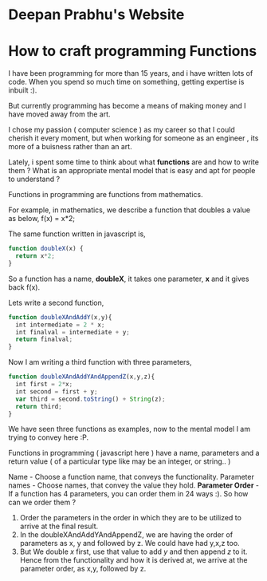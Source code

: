 # Deepan Prabhu's Website


# How to craft programming Functions

I have been programming for more than 15 years, and i have written lots of code.
When you spend so much time on something, getting expertise is inbuilt :).

But currently programming has become a means of making money and I have moved away from the art.

I chose my passion ( computer science ) as my career so that I could cherish it every moment, but when working for someone as an engineer , its more of a buisness rather than an art.

Lately, i spent some time to think about what **functions** are and how to write them ? What is an appropriate mental model that is easy and apt for people to understand ?

Functions in programming are functions from mathematics.

For example, in mathematics, we describe a function that doubles a value as below,
f(x) = x*2;

The same function written in javascript is,

```javascript
function doubleX(x) {
  return x*2;
}
```
So a function has a name, **doubleX**, it takes one parameter, **x** and it gives back f(x).

Lets write a second function,

``` javascript
function doubleXAndAddY(x,y){
  int intermediate = 2 * x;
  int finalval = intermediate + y;
  return finalval;
}
```

Now I am writing a third function with three parameters,

```javascript
function doubleXAndAddYAndAppendZ(x,y,z){
  int first = 2*x;
  int second = first + y;
  var third = second.toString() + String(z);
  return third;
}
```

We have seen three functions as examples, now to the mental model I am trying to convey here :P.

Functions in programming ( javascript here ) have a name, parameters and a return value ( of a particular type like may be an integer, or string.. )

Name - Choose a function name, that conveys the functionality.
Parameter names - Choose names, that convey the value they hold.
**Parameter Order** - If a function has 4 parameters, you can order them in 24 ways :). So how can we order them ?
1. Order the parameters in the order in which they are to be utilized to arrive at the final result.
2. In the doubleXAndAddYAndAppendZ, we are having the order of parameters as x, y and followed by z. We could have had y,x,z too.
3. But We double *x* first, use that value to add *y* and then append *z* to it. Hence from the functionality and how it is derived at, we arrive at the parameter order, as x,y, followed by z.
